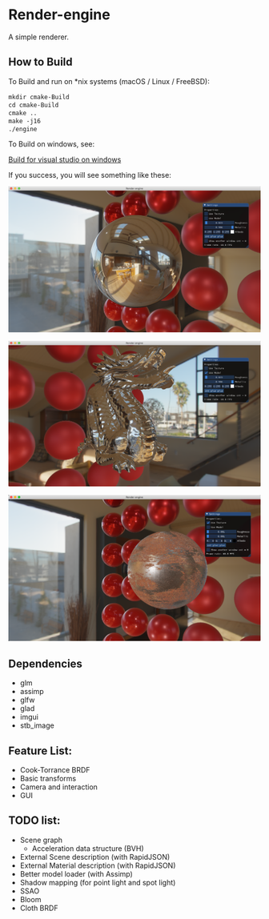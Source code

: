 # Render-engine

A simple renderer.

## How to Build

To Build and run on *nix systems (macOS / Linux / FreeBSD):

```
mkdir cmake-Build
cd cmake-Build
cmake ..
make -j16
./engine
```

To Build on windows, see:

[Build for visual studio on windows](./doc/How-to-Build-under-M$-Windows.md)

If you success, you will see something like these:

![screenshot1](doc/screenshot1.png)

![screenshot3](doc/screenshot3.png)

![screenshot2](doc/screenshot2.png)


## Dependencies

- glm
- assimp
- glfw
- glad
- imgui
- stb_image

## Feature List:

- Cook-Torrance BRDF
- Basic transforms
- Camera and  interaction
- GUI

## TODO list:

- Scene graph
  - Acceleration data structure (BVH)
- External Scene description (with RapidJSON)
- External Material description (with RapidJSON)
- Better model loader (with Assimp)
- Shadow mapping (for point light and spot light)
- SSAO
- Bloom
- Cloth BRDF

